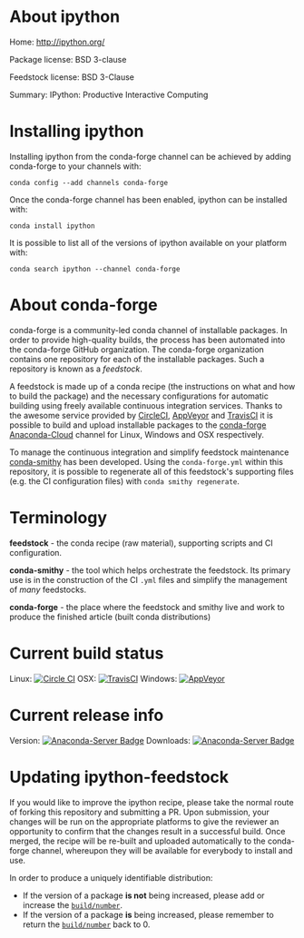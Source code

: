 About ipython
=============

Home: http://ipython.org/

Package license: BSD 3-clause

Feedstock license: BSD 3-Clause

Summary: IPython: Productive Interactive Computing



Installing ipython
==================

Installing ipython from the conda-forge channel can be achieved by adding conda-forge to your channels with:

```
conda config --add channels conda-forge
```

Once the conda-forge channel has been enabled, ipython can be installed with:

```
conda install ipython
```

It is possible to list all of the versions of ipython available on your platform with:

```
conda search ipython --channel conda-forge
```


About conda-forge
=================

conda-forge is a community-led conda channel of installable packages.
In order to provide high-quality builds, the process has been automated into the
conda-forge GitHub organization. The conda-forge organization contains one repository 
for each of the installable packages. Such a repository is known as a *feedstock*.

A feedstock is made up of a conda recipe (the instructions on what and how to build
the package) and the necessary configurations for automatic building using freely
available continuous integration services. Thanks to the awesome service provided by
[CircleCI](https://circleci.com/), [AppVeyor](http://www.appveyor.com/)
and [TravisCI](https://travis-ci.org/) it is possible to build and upload installable
packages to the [conda-forge](https://anaconda.org/conda-forge)
[Anaconda-Cloud](http://docs.anaconda.org/) channel for Linux, Windows and OSX respectively.

To manage the continuous integration and simplify feedstock maintenance
[conda-smithy](http://github.com/conda-forge/conda-smithy) has been developed.
Using the ``conda-forge.yml`` within this repository, it is possible to regenerate all of
this feedstock's supporting files (e.g. the CI configuration files) with ``conda smithy regenerate``.


Terminology
===========

**feedstock** - the conda recipe (raw material), supporting scripts and CI configuration.

**conda-smithy** - the tool which helps orchestrate the feedstock.
                   Its primary use is in the construction of the CI ``.yml`` files
                   and simplify the management of *many* feedstocks.

**conda-forge** - the place where the feedstock and smithy live and work to
                  produce the finished article (built conda distributions)

Current build status
====================
Linux: [![Circle CI](https://circleci.com/gh/conda-forge/ipython-feedstock.svg?style=svg)](https://circleci.com/gh/conda-forge/ipython-feedstock)
OSX: [![TravisCI](https://travis-ci.org/conda-forge/ipython-feedstock.svg?branch=master)](https://travis-ci.org/conda-forge/ipython-feedstock) 
Windows: [![AppVeyor](https://ci.appveyor.com/api/projects/status/github/conda-forge/ipython-feedstock?svg=True)](https://ci.appveyor.com/project/conda-forge/ipython-feedstock/branch/master)

Current release info
====================
Version: [![Anaconda-Server Badge](https://anaconda.org/conda-forge/ipython/badges/version.svg)](https://anaconda.org/conda-forge/ipython)
Downloads: [![Anaconda-Server Badge](https://anaconda.org/conda-forge/ipython/badges/downloads.svg)](https://anaconda.org/conda-forge/ipython)


Updating ipython-feedstock
==========================

If you would like to improve the ipython recipe, please take the normal
route of forking this repository and submitting a PR. Upon submission, your changes will
be run on the appropriate platforms to give the reviewer an opportunity to confirm that the
changes result in a successful build. Once merged, the recipe will be re-built and uploaded
automatically to the conda-forge channel, whereupon they will be available for everybody to
install and use.

In order to produce a uniquely identifiable distribution:
 * If the version of a package **is not** being increased, please add or increase
   the [``build/number``](http://conda.pydata.org/docs/building/meta-yaml.html#build-number-and-string). 
 * If the version of a package **is** being increased, please remember to return
   the [``build/number``](http://conda.pydata.org/docs/building/meta-yaml.html#build-number-and-string)
   back to 0.
